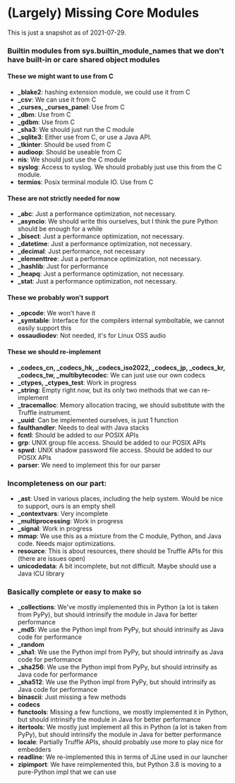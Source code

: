 # (Largely) Missing Core Modules

This is just a snapshot as of 2021-07-29.

### Builtin modules from sys.builtin_module_names that we don't have built-in or care shared object modules

#### These we might want to use from C
 * **_blake2**: hashing extension module, we could use it from C
 * **_csv**:  We can use it from C
 * **_curses, _curses_panel**:  Use from C
 * **_dbm**:  Use from C
 * **_gdbm**:  Use from C
 * **_sha3**:  We should just run the C module
 * **_sqlite3**:  Either use from C, or use a Java API.
 * **_tkinter**: Should be used from C
 * **audioop**:  Should be useable from C
 * **nis**:  We should just use the C module
 * **syslog**:  Access to syslog. We should probably just use this from the C module.
 * **termios**:  Posix terminal module IO. Use from C

#### These are not strictly needed for now
 * **_abc**:  Just a performance optimization, not necessary.
 * **_asyncio**:  We should write this ourselves, but I think the pure Python should be enough for a while
 * **_bisect**:  Just a performance optimization, not necessary.
 * **_datetime**: Just a performance optimization, not necessary.
 * **_decimal**:  Just performance, not necessary
 * **_elementtree**: Just a performance optimization, not necessary.
 * **_hashlib**:  Just for performance
 * **_heapq**: Just a performance optimization, not necessary.
 * **_stat**:  Just a performance optimization, not necessary.

#### These we probably won't support
 * **_opcode**:  We won't have it
 * **_symtable**:  Interface for the compilers internal symboltable, we cannot easily support this
 * **ossaudiodev**:  Not needed, it's for Linux OSS audio

#### These we should re-implement
 * **_codecs_cn, _codecs_hk, _codecs_iso2022, _codecs_jp, _codecs_kr, _codecs_tw, _multibytecodec**:  We can just use our own codecs
 * **_ctypes, _ctypes_test**:  Work in progress
 * **_string**: Empty right now, but its only two methods that we can re-implement
 * **_tracemalloc**:  Memory allocation tracing, we should substitute with the Truffle instrument.
 * **_uuid**: Can be implemented ourselves, is just 1 function
 * **faulthandler**: Needs to deal with Java stacks
 * **fcntl**: Should be added to our POSIX APIs
 * **grp**:  UNIX group file access. Should be added to our POSIX APIs
 * **spwd**:  UNIX shadow password file access. Should be added to our POSIX APIs
 * **parser**:  We need to implement this for our parser

### Incompleteness on our part:
 * **_ast**: Used in various places, including the help system. Would be nice to support, ours is an empty shell
 * **_contextvars**: Very incomplete
 * **_multiprocessing**:  Work in progress
 * **_signal**: Work in progress
 * **mmap**:  We use this as a mixture from the C module, Python, and Java code. Needs major optimizations.
 * **resource**:  This is about resources, there should be Truffle APIs for this (there are issues open)
 * **unicodedata**: A bit incomplete, but not difficult. Maybe should use a Java ICU library

### Basically complete or easy to make so
 * **_collections**: We've mostly implemented this in Python (a lot is taken from PyPy), but should intrinsify the module in Java for better performance
 * **_md5**:  We use the Python impl from PyPy, but should intrinsify as Java code for performance
 * **_random**
 * **_sha1**:  We use the Python impl from PyPy, but should intrinsify as Java code for performance
 * **_sha256**:  We use the Python impl from PyPy, but should intrinsify as Java code for performance
 * **_sha512**:  We use the Python impl from PyPy, but should intrinsify as Java code for performance
 * **binascii**: Just missing a few methods
 * **codecs**
 * **functools**: Missing a few functions, we mostly implemented it in Python, but should intrinsify the module in Java for better performance
 * **itertools**: We mostly just implement all this in Python (a lot is taken from PyPy), but should intrinsify the module in Java for better performance
 * **locale**: Partially Truffle APIs, should probably use more to play nice for embedders
 * **readline**: We re-implemented this in terms of JLine used in our launcher
 * **zipimport**: We have reimplemented this, but Python 3.8 is moving to a pure-Python impl that we can use
